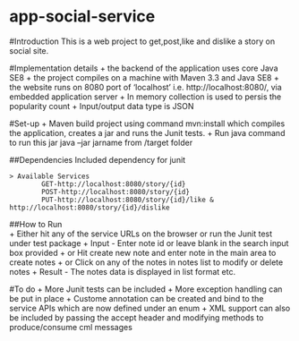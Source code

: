 # app-social-service

#Introduction 
This is a web project to get,post,like and dislike a story on social site.

#Implementation details
	+ the backend of the application uses core Java SE8
	+ the project compiles on a machine with Maven 3.3 and Java SE8 
	+ the website runs on 8080 port of ‘localhost’ i.e. http://localhost:8080/, via embedded application server 
	+ In memory collection is used to persis the popularity count
  	+ Input/output data type is JSON
  
#Set-up
	+ Maven build project using command mvn:install which compiles the application, creates a jar and runs the Junit tests.
	+ Run java command to run this jar java –jar jarname from /target folder

##Dependencies
Included dependency for junit 


	> Available Services 
			GET-http://localhost:8080/story/{id} 
			POST-http://localhost:8080/story/{id} 
			PUT-http://localhost:8080/story/{id}/like & http://localhost:8080/story/{id}/dislike
		

##How to Run	
	+ Either hit any of the service URLs on the browser or run the Junit test under test package 
	+ Input - Enter note id or leave blank in the search input box provided 
	+ or Hit create new note and enter note in the main area to create notes
	+ or Click on any of the notes in notes list to modify or delete notes 
	+ Result - The notes data is displayed in list format etc.
 
#To do
	+ More Junit tests can be included
	+ More exception handling can be put in place
  	+ Custome annotation can be created and bind to the service APIs which are now defined under an enum
 	 + XML support can also be included by passing the accept header and modifying methods to produce/consume cml messages

